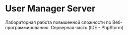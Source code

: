# User Manager Server
Лабораторная работа повышенной сложности по Веб-программированию: Серверная часть (IDE - PhpStorm)
